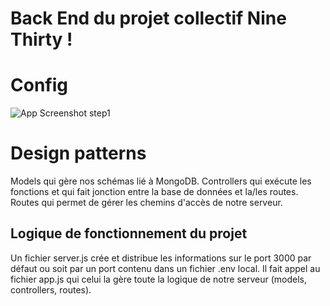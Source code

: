 # Back End du projet collectif Nine Thirty !

# Config

![App Screenshot step1](/Images/package.png)

# Design patterns

Models qui gère nos schémas lié à MongoDB.
Controllers qui exécute les fonctions et qui fait jonction entre la base de données et la/les routes.
Routes qui permet de gérer les chemins d'accès de notre serveur.

## Logique de fonctionnement du projet

Un fichier server.js crée et distribue les informations sur le port 3000 par défaut ou soit par un port contenu dans un fichier .env local. Il fait appel au fichier app.js qui celui la gère toute la logique de notre serveur (models, controllers, routes).
